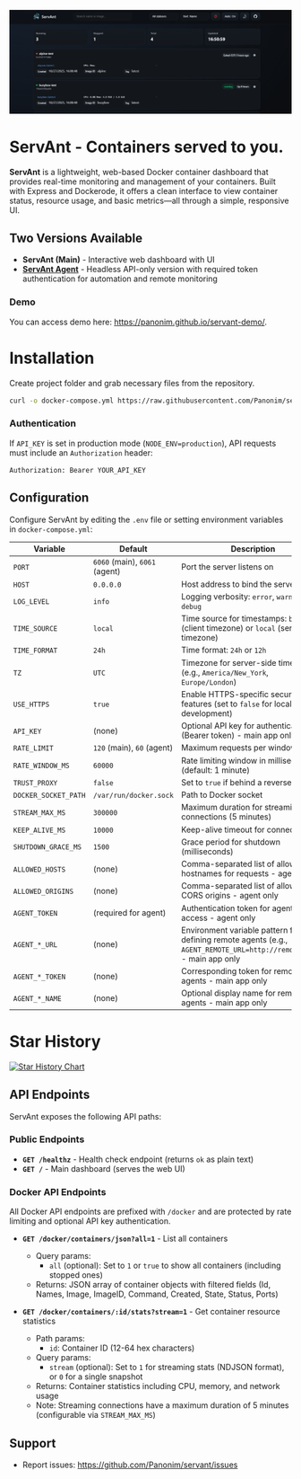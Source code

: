 <p align="center">
	<img src="./static/screenshot.png" alt="Screenshot" />
</p>

# ServAnt - Containers served to you.

**ServAnt** is a lightweight, web-based Docker container dashboard that provides real-time monitoring and management of your containers. Built with Express and Dockerode, it offers a clean interface to view container status, resource usage, and basic metrics—all through a simple, responsive UI.

## Two Versions Available

- **ServAnt (Main)** - Interactive web dashboard with UI
- **[ServAnt Agent](./servant-agent/)** - Headless API-only version with required token authentication for automation and remote monitoring

### Demo
You can access demo here: https://panonim.github.io/servant-demo/. 

# Installation 
Create project folder and grab necessary files from the repository. 
```bash
curl -o docker-compose.yml https://raw.githubusercontent.com/Panonim/servant/main/docker.example.yml
```

### Authentication

If `API_KEY` is set in production mode (`NODE_ENV=production`), API requests must include an `Authorization` header:
```
Authorization: Bearer YOUR_API_KEY
```

## Configuration

Configure ServAnt by editing the `.env` file or setting environment variables in `docker-compose.yml`:

| Variable | Default | Description |
|----------|---------|-------------|
| `PORT` | `6060` (main), `6061` (agent) | Port the server listens on |
| `HOST` | `0.0.0.0` | Host address to bind the server to |
| `LOG_LEVEL` | `info` | Logging verbosity: `error`, `warn`, `info`, `debug` |
| `TIME_SOURCE` | `local` | Time source for timestamps: `browser` (client timezone) or `local` (server timezone) |
| `TIME_FORMAT` | `24h` | Time format: `24h` or `12h` |
| `TZ` | `UTC` | Timezone for server-side timestamps (e.g., `America/New_York`, `Europe/London`) |
| `USE_HTTPS` | `true` | Enable HTTPS-specific security features (set to `false` for local HTTP development) |
| `API_KEY` | (none) | Optional API key for authentication (Bearer token) - main app only |
| `RATE_LIMIT` | `120` (main), `60` (agent) | Maximum requests per window |
| `RATE_WINDOW_MS` | `60000` | Rate limiting window in milliseconds (default: 1 minute) |
| `TRUST_PROXY` | `false` | Set to `true` if behind a reverse proxy |
| `DOCKER_SOCKET_PATH` | `/var/run/docker.sock` | Path to Docker socket |
| `STREAM_MAX_MS` | `300000` | Maximum duration for streaming stats connections (5 minutes) |
| `KEEP_ALIVE_MS` | `10000` | Keep-alive timeout for connections |
| `SHUTDOWN_GRACE_MS` | `1500` | Grace period for shutdown (milliseconds) |
| `ALLOWED_HOSTS` | (none) | Comma-separated list of allowed hostnames for requests - agent only |
| `ALLOWED_ORIGINS` | (none) | Comma-separated list of allowed CORS origins - agent only |
| `AGENT_TOKEN` | (required for agent) | Authentication token for agent API access - agent only |
| `AGENT_*_URL` | (none) | Environment variable pattern for defining remote agents (e.g., `AGENT_REMOTE_URL=http://remote:6061`) - main app only |
| `AGENT_*_TOKEN` | (none) | Corresponding token for remote agents - main app only |
| `AGENT_*_NAME` | (none) | Optional display name for remote agents - main app only |

# Star History

<a href="https://www.star-history.com/#panonim/servant&type=date&legend=bottom-right">
 <picture>
   <source media="(prefers-color-scheme: dark)" srcset="https://api.star-history.com/svg?repos=panonim/servant&type=date&theme=dark&legend=bottom-right" />
   <source media="(prefers-color-scheme: light)" srcset="https://api.star-history.com/svg?repos=panonim/servant&type=date&legend=bottom-right" />
   <img alt="Star History Chart" src="https://api.star-history.com/svg?repos=panonim/servant&type=date&legend=bottom-right" />
 </picture>
</a>

## API Endpoints

ServAnt exposes the following API paths:

### Public Endpoints
- **`GET /healthz`** - Health check endpoint (returns `ok` as plain text)
- **`GET /`** - Main dashboard (serves the web UI)

### Docker API Endpoints

All Docker API endpoints are prefixed with `/docker` and are protected by rate limiting and optional API key authentication.

- **`GET /docker/containers/json?all=1`** - List all containers
  - Query params:
    - `all` (optional): Set to `1` or `true` to show all containers (including stopped ones)
  - Returns: JSON array of container objects with filtered fields (Id, Names, Image, ImageID, Command, Created, State, Status, Ports)

- **`GET /docker/containers/:id/stats?stream=1`** - Get container resource statistics
  - Path params:
    - `id`: Container ID (12-64 hex characters)
  - Query params:
    - `stream` (optional): Set to `1` for streaming stats (NDJSON format), or `0` for a single snapshot
  - Returns: Container statistics including CPU, memory, and network usage
  - Note: Streaming connections have a maximum duration of 5 minutes (configurable via `STREAM_MAX_MS`)

## Support

- Report issues: https://github.com/Panonim/servant/issues